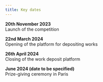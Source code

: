 ```yaml
---
title: Key dates
---
```

**20th November 2023**\
Launch of the competition  

**22nd March 2024**\
Opening of the platform for depositing works

**26th April 2024**\
Closing of the work deposit platform

**June 2024 (date to be specified)**\
Prize-giving ceremony in Paris